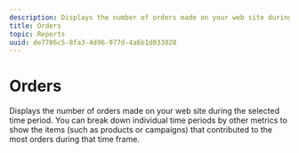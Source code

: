 ```yaml
---
description: Displays the number of orders made on your web site during the selected time period. You can break down individual time periods by other metrics to show the items (such as products or campaigns) that contributed to the most orders during that time frame.
title: Orders
topic: Reports
uuid: de7786c5-8fa3-4d96-977d-4a6b1d033028
---
```


# Orders

Displays the number of orders made on your web site during the selected time period. You can break down individual time periods by other metrics to show the items (such as products or campaigns) that contributed to the most orders during that time frame.

